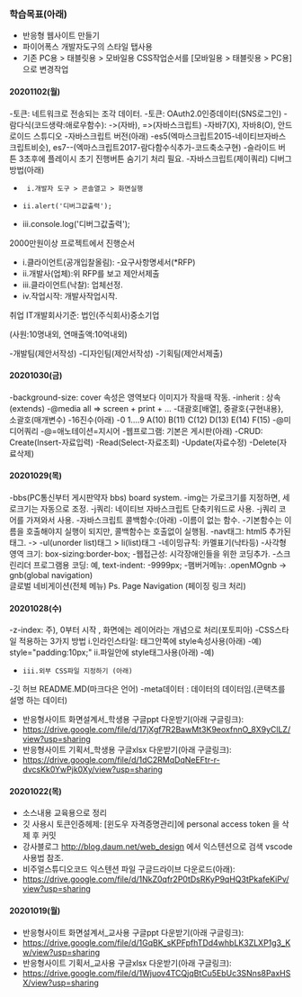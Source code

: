 ### 학습목표(아래)
- 반응형 웹사이트 만들기
- 파이어폭스 개발자도구의 스타일 탭사용
- 기존 PC용 > 태블릿용 > 모바일용 CSS작업순서를 [모바일용 > 태블릿용 > PC용] 으로 변경작업

#### 20201102(월)
-토큰: 네트워크로 전송되는 조각 데이터.
-토큰: OAuth2.0인증데이터(SNS로그인)
-람다식(코드생략:애로우함수): ->(자바), =>(자바스크립트)
-자바7(X), 자바8(O), 안드로이드 스튜디오
-자바스크립트 버전(아래)
-es5(엑마스크립트2015-네이티브자바스크립트비슷), es7--(엑마스크립트2017-람다함수식추가-코드축소구현)
-슬라이드 버튼 3초후에 플레이시 초기 진행버튼 숨기기 처리 필요.
-자바스크립트(제이쿼리) 디버그 방법(아래)
-      i.개발자 도구 > 콘솔열고 > 화면실행
-     ii.alert('디버그값출력');
-    iii.console.log('디버그값출력');

2000만원이상 프로젝트에서 진행순서

-   i.클라이언트(공개입찰올림):
-요구사항명세서(*RFP)
-   ii.개발사(업체):위 RFP를 보고 제안서제출
-  iii.클라이언트(낙찰): 업체선정.
-   iv.작업시작: 개발사작업시작.

취업 IT개발회사기준: 법인(주식회사)중소기업

(사원:10명내외, 연매출액:10억내외)

-개발팀(제안서작성)
-디자인팀(제안서작성)
-기획팀(제안서제출)

#### 20201030(금)
-background-size: cover 속성은 영역보다 이미지가 작을때 작동.
-inherit : 상속(extends)
-@media all => screen + print + ...
-대괄호[배열], 중괄호{구현내용}, 소괄호(매개변수)
-16진수(아래)
-0 1....9 A(10) B(11) C(12) D(13) E(14) F(15)
-@미디어쿼리
-@=애노테이션=지시어
-웹프로그램: 기본은 게시판(아래)
-CRUD: Create(Insert-자료입력)
-Read(Select-자료조회)
-Update(자료수정)
-Delete(자료삭제)

#### 20201029(목)
-bbs(PC통신부터 게시판약자 bbs) board system.
-img는 가로크기를 지정하면, 세로크기는 자동으로 조정.
-j쿼리: 네이티브 자바스크립트 단축키워드로 사용.
-j쿼리 코어를 가져와서 사용.
-자바스크립트 콜백함수:(아래)
-이름이 없는 함수.
-기본함수는 이름을 호출해야지 실행이 되지만, 콜백함수는  호출없이 실행됨.
-nav태그: html5 추가된 태그.
->
-ul(unorder list)태그 > li(list)태그
-네이밍규칙: 카멜표기(낙타등)
-사각형 영역 크기: box-sizing:border-box;
-웹접근성: 시각장애인들을 위한 코딩추가.
-스크린리더 프로그램용 코딩: 예, text-indent: -9999px;
-햄버거메뉴: .openMOgnb -> gnb(global navigation)    
  글로벌 네비게이션(전체 메뉴) Ps. Page Navigation (페이징 링크 처리)

#### 20201028(수)
-z-index: 주), 0부터 시작 , 화면에는 레이어라는 개념으로 처리(포토피아)
-CSS스타일 적용하는 3가지 방법
      i.인라인스타일: 태그안쪽에 style속성사용(아래)
-예) style="padding:10px;"
       ii.파일안에 style태그사용(아래)
-예) <style>내부스타일 주기</style>
-     iii.외부 CSS파일 지정하기 (아래)
-깃 허브  README.MD(마크다은 언어)
-meta데이터 : 데이터의 데이터임.(콘택츠를 설명 하는 데이터)
- 반응형사이트 화면설계서_학생용 구글ppt 다운받기(아래 구글링크):
- https://drive.google.com/file/d/17jXgf7R2BawMt3K9eoxfnnO_8X9yClLZ/view?usp=sharing
- 반응형사이트 기획서_학생용 구글xlsx 다운받기(아래 구글링크):
- https://drive.google.com/file/d/1dC2RMqDqNeEFtr-r-dvcsKk0YwPjk0Xy/view?usp=sharing

#### 20201022(목)
- 소스내용 교육용으로 정리
- 깃 사용시 토큰인증헤제: [윈도우 자격증명관리]에 personal access token 을 삭제 후 커밋
- 강사블로그 http://blog.daum.net/web_design 에서 익스텐션으로 검색 vscode 사용법 참조.
- 비주얼스튜디오코드 익스텐션 파일 구글드라이브 다운로드(아래):
- https://drive.google.com/file/d/1NkZ0qfr2P0tDsRKyP9qHQ3tPkafeKiPv/view?usp=sharing

#### 20201019(월)

- 반응형사이트 화면설계서_교사용 구글ppt 다운받기(아래 구글링크):
- https://drive.google.com/file/d/1GqBK_sKPFpfhTDd4whbLK3ZLXP1g3_Kw/view?usp=sharing
- 반응형사이트 기획서_교사용 구글xlsx 다운받기(아래 구글링크):
- https://drive.google.com/file/d/1Wjuov4TCQjqBtCu5EbUc3SNns8PaxHSX/view?usp=sharing

